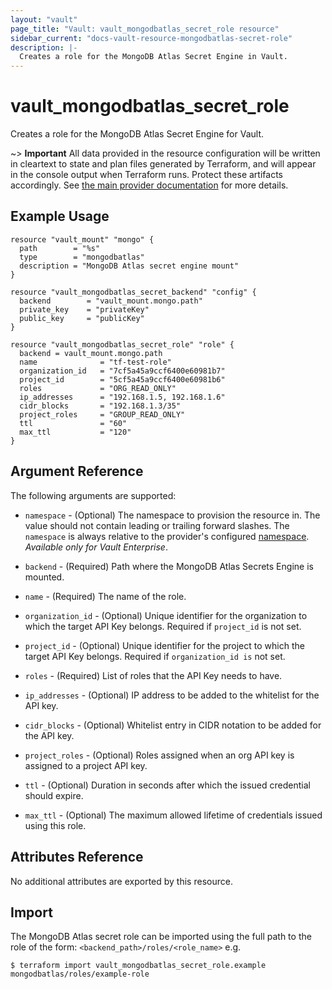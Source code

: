 ```yaml
---
layout: "vault"
page_title: "Vault: vault_mongodbatlas_secret_role resource"
sidebar_current: "docs-vault-resource-mongodbatlas-secret-role"
description: |-
  Creates a role for the MongoDB Atlas Secret Engine in Vault.
---
```


# vault\_mongodbatlas\_secret\_role

Creates a role for the MongoDB Atlas Secret Engine for Vault.

~> **Important** All data provided in the resource configuration will be
written in cleartext to state and plan files generated by Terraform, and
will appear in the console output when Terraform runs. Protect these
artifacts accordingly. See
[the main provider documentation](../index.html)
for more details.

## Example Usage

```hcl
resource "vault_mount" "mongo" {
  path        = "%s"
  type        = "mongodbatlas"
  description = "MongoDB Atlas secret engine mount"
}

resource "vault_mongodbatlas_secret_backend" "config" {
  backend        = "vault_mount.mongo.path"
  private_key    = "privateKey"
  public_key     = "publicKey"
}

resource "vault_mongodbatlas_secret_role" "role" {
  backend = vault_mount.mongo.path
  name              = "tf-test-role"
  organization_id   = "7cf5a45a9ccf6400e60981b7"
  project_id        = "5cf5a45a9ccf6400e60981b6"
  roles             = "ORG_READ_ONLY"
  ip_addresses      = "192.168.1.5, 192.168.1.6"
  cidr_blocks       = "192.168.1.3/35"
  project_roles     = "GROUP_READ_ONLY"
  ttl               = "60"
  max_ttl           = "120"
}
```

## Argument Reference

The following arguments are supported:

* `namespace` - (Optional) The namespace to provision the resource in.
  The value should not contain leading or trailing forward slashes.
  The `namespace` is always relative to the provider's configured [namespace](/docs/providers/vault#namespace).
  *Available only for Vault Enterprise*.

* `backend` - (Required) Path where the MongoDB Atlas Secrets Engine is mounted.

* `name` - (Required) The name of the role.

* `organization_id` - (Optional) Unique identifier for the organization to which the target API Key belongs. 
  Required if `project_id` is not set.

* `project_id` - (Optional) Unique identifier for the project to which the target API Key belongs.
  Required if `organization_id is` not set.

* `roles` - (Required) List of roles that the API Key needs to have.

* `ip_addresses` - (Optional) IP address to be added to the whitelist for the API key.

* `cidr_blocks` - (Optional) Whitelist entry in CIDR notation to be added for the API key.

* `project_roles` - (Optional) Roles assigned when an org API key is assigned to a project API key.

* `ttl` - (Optional) Duration in seconds after which the issued credential should expire.

* `max_ttl` - (Optional) The maximum allowed lifetime of credentials issued using this role.

## Attributes Reference

No additional attributes are exported by this resource.

## Import

The MongoDB Atlas secret role can be imported using the full path to the role
of the form: `<backend_path>/roles/<role_name>` e.g.

```
$ terraform import vault_mongodbatlas_secret_role.example mongodbatlas/roles/example-role
```